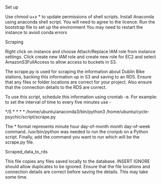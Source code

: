 Set up

Use chmod u+x * to update permissions of shell scripts. 
Install Anaconda using anaconda shell script. You will need to agree to the licence. 
Run the bootstrap file to set up the environment
You may need to restart the instance to avoid conda errors

Scraping

Right click on instance and choose Attach/Replace IAM role from instance settings. Click create new IAM role and create new role for EC2 and select AmazonS3FullAccess to allow access to buckets in S3.

The scrape.py is used for scraping the information about Dublin Bike stations, backing this information up in S3 and saving to an RDS. Ensure that any files or folder locations are correct for your project. Also ensure that the connection details to the RDS are correct. 

To use this script, schedule this information using crontab -e. For example: to set the interval of time to every five minutes use - 

*/5 * * * * /home/ubuntu/anaconda3/bin/python3 /home/ubuntu/cycle-psychic/script/scrape.py

The * format represents minute hour day-of-month month day-of-week command. /usr/bin/python was needed to run the cronjob on a Python script. Finally, add the command you want to run which will be the scrape.py file.

Scraped_data_to_rds

This file copies any files saved locally to the database. INSERT IGNORE should allow duplicates to be ignored. Ensure that the file locations and connection details are correct before saving the details. This may take some time.
